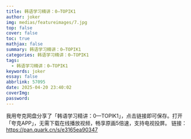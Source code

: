 ```yaml
---
title: 韩语学习精讲：0—TOPIK1
author: joker
img: medias/featureimages/7.jpg
top: false
cover: false
toc: true
mathjax: false
summary: 韩语学习精讲：0—TOPIK1
categories: 韩语学习精讲：0—TOPIK1
tags:
  - 韩语学习精讲：0—TOPIK1
keywords: joker
essay: false
abbrlink: 57095
date: 2025-04-20 23:40:02
coverImg:
password:
---
```


我用夸克网盘分享了「韩语学习精讲：0—TOPIK1」，点击链接即可保存。打开「夸克APP」，无需下载在线播放视频，畅享原画5倍速，支持电视投屏。
链接：https://pan.quark.cn/s/e3165ea90347
